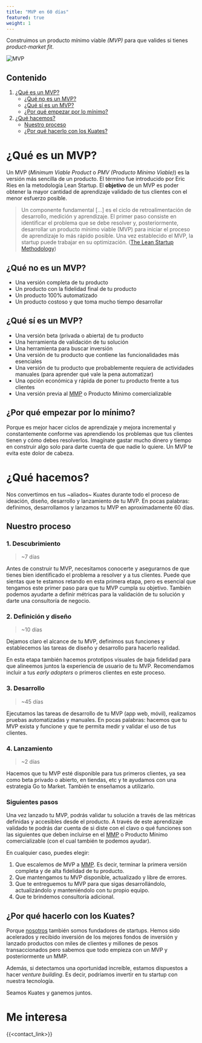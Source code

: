 ```yaml
---
title: "MVP en 60 días"
featured: true
weight: 1
---
```


Construimos un producto mínimo víable _(MVP)_ para que valides si tienes _product-market fit_.
<!--more-->

![MVP](https://images.unsplash.com/photo-1600132806608-231446b2e7af?q=80&w=1974&auto=format&fit=crop&ixlib=rb-4.0.3&ixid=M3wxMjA3fDB8MHxwaG90by1wYWdlfHx8fGVufDB8fHx8fA%3D%3D)

## Contenido

1. [¿Qué es un MVP?](#qué-es-un-mvp)
   - [¿Qué no es un MVP?](#qué-no-es-un-mvp)
   - [¿Qué sí es un MVP?](#qué-sí-es-un-mvp)
   - [¿Por qué empezar por lo mínimo?](#por-qué-empezar-por-lo-mínimo)
2. [¿Qué hacemos?](#qué-hacemos)
   - [Nuestro proceso](#nuestro-proceso)
   - [¿Por qué hacerlo con los Kuates?](#por-qué-hacerlo-con-los-kuates)

# ¿Qué es un MVP?

Un MVP (_Minimum Viable Product_ o _PMV (Producto Mínimo Viable)_) es la versión más sencilla de un producto. El término fue introducido por Eric Ries en la metodología Lean Startup. El **objetivo** de un MVP es poder obtener la mayor cantidad de aprendizaje validado de tus clientes con el menor esfuerzo posible.

> Un componente fundamental [...] es el ciclo de retroalimentación de desarrollo, medición y aprendizaje. El primer paso consiste en identificar el problema que se debe resolver y, posteriormente, desarrollar un producto mínimo viable (MVP) para iniciar el proceso de aprendizaje lo más rápido posible. Una vez establecido el MVP, la startup puede trabajar en su optimización. ([The Lean Startup Methodology](https://theleanstartup.com/principles#:~:text=to%20be%20built.-,DEVELOP%20AN%20MVP,-%2B))

## ¿Qué **no** es un MVP?

- Una versión completa de tu producto
- Un producto con la fidelidad final de tu producto
- Un producto 100% automatizado
- Un producto costoso y que toma mucho tiempo desarrollar

## ¿Qué **sí** es un MVP?

- Una versión beta (privada o abierta) de tu producto
- Una herramienta de validación de tu solución
- Una herramienta para buscar inversión
- Una versión de tu producto que contiene las funcionalidades más esenciales
- Una versión de tu producto que probablemente requiera de actividades manuales (para aprender qué vale la pena automatizar)
- Una opción económica y rápida de poner tu producto frente a tus clientes
- Una versión previa al [MMP](/services/mmp) o Producto Mínimo comercializable

## ¿Por qué empezar por lo mínimo?

Porque es mejor hacer ciclos de aprendizaje y mejora incremental y constantemente conforme vas aprendiendo los problemas que tus clientes tienen y cómo debes resolverlos. Imagínate gastar mucho dinero y tiempo en construir algo solo para darte cuenta de que nadie lo quiere. Un MVP te evita este dolor de cabeza.

# ¿Qué hacemos?

Nos convertimos en tus ~aliados~ Kuates durante todo el proceso de ideación, diseño, desarrollo y lanzamiento de tu MVP. En pocas palabras: definimos, desarrollamos y lanzamos tu MVP en aproximadamente 60 días.

## Nuestro proceso

### 1. Descubrimiento

> ~7 días

Antes de construir tu MVP, necesitamos conocerte y asegurarnos de que tienes bien identificado el problema a resolver y a tus clientes. Puede que sientas que te estamos retando en esta primera etapa, pero es esencial que tengamos este primer paso para que tu MVP cumpla su objetivo. También podemos ayudarte a definir métricas para la validación de tu solución y darte una consultoría de negocio.

### 2. Definición y diseño

> ~10 días

Dejamos claro el alcance de tu MVP, definimos sus funciones y establecemos las tareas de diseño y desarrollo para hacerlo realidad.

En esta etapa también hacemos prototipos visuales de baja fidelidad para que alineemos juntos la experiencia de usuario de tu MVP. Recomendamos incluir a tus _early adopters_ o primeros clientes en este proceso.

### 3. Desarrollo

> ~45 días

Ejecutamos las tareas de desarrollo de tu MVP (app web, móvil), realizamos pruebas automatizadas y manuales. En pocas palabras: hacemos que tu MVP exista y funcione y que te permita medir y validar el uso de tus clientes.

### 4. Lanzamiento

> ~2 días

Hacemos que tu MVP esté disponible para tus primeros clientes, ya sea como beta privado o abierto, en tiendas, etc y te ayudamos con una estrategia Go to Market. También te enseñamos a utilizarlo.

### Siguientes pasos

Una vez lanzado tu MVP, podrás validar tu solución a través de las métricas definidas y accesibles desde el producto. A través de este aprendizaje validado te podrás dar cuenta de si diste con el clavo o qué funciones son las siguientes que deben incluirse en el [MMP](/services/mmp) o Producto Mínimo comercializable (con el cual también te podemos ayudar).

En cualquier caso, puedes elegir:

1. Que escalemos de MVP a [MMP](/services/mmp). Es decir, terminar la primera versión completa y de alta fidelidad de tu producto.
1. Que mantengamos tu MVP disponible, actualizado y libre de errores.
1. Que te entreguemos tu MVP para que sigas desarrollándolo, actualizándolo y manteniéndolo con tu propio equipo.
1. Que te brindemos consultoría adicional.

## ¿Por qué hacerlo con los Kuates?

Porque [nosotros](/team) también somos fundadores de startups. Hemos sido acelerados y recibido inversión de los mejores fondos de inversión y lanzado productos con miles de clientes y millones de pesos transaccionados pero sabemos que todo empieza con un MVP y posteriormente un MMP.

Además, si detectamos una oportunidad increíble, estamos dispuestos a hacer _venture building_. Es decir, podríamos invertir en tu startup con nuestra tecnología.

Seamos Kuates y ganemos juntos.

# Me interesa

{{<contact_link>}}
